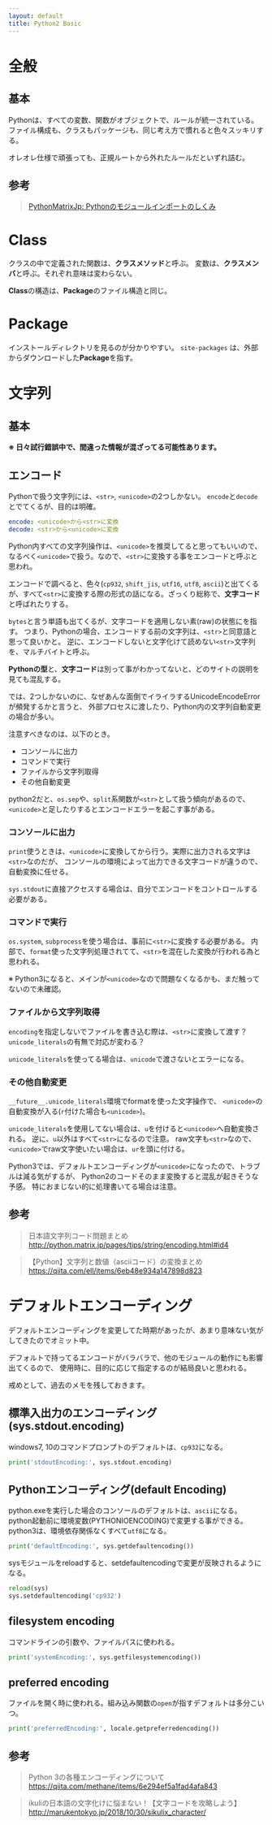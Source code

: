 ```yaml
---
layout: default
title: Python2 Basic
---
```


<!-- # Python Basic -->

# 全般

## 基本

Pythonは、すべての変数、関数がオブジェクトで、ルールが統一されている。
ファイル構成も、クラスもパッケージも、同じ考え方で慣れると色々スッキリする。

オレオレ仕様で頑張っても、正規ルートから外れたルールだといずれ詰む。

## 参考

> [PythonMatrixJp: Pythonのモジュールインポートのしくみ](http://python.matrix.jp/pages/tips/import.html)

# Class

クラスの中で定義された関数は、**クラスメソッド**と呼ぶ。
変数は、**クラスメンバ**と呼ぶ。それぞれ意味は変わらない。

**Class**の構造は、**Package**のファイル構造と同じ。

# Package

インストールディレクトリを見るのが分かりやすい。
`site-packages` は、外部からダウンロードした**Package**を指す。

# 文字列

## 基本

**※ 日々試行錯誤中で、間違った情報が混ざってる可能性あります。**

## エンコード

Pythonで扱う文字列には、`<str>`, `<unicode>`の2つしかない。
`encode`と`decode`とでてくるが、目的は明確。

``` yaml
encode: <unicode>から<str>に変換
decode: <str>から<unicode>に変換
```

Python内すべての文字列操作は、`<unicode>`を推奨してると思ってもいいので、
なるべく`<unicode>`で扱う。なので、`<str>`に変換する事をエンコードと呼ぶと思われ。

エンコードで調べると、色々(`cp932`, `shift_jis`, `utf16`, `utf8`, `ascii`)と出てくるが、すべて`<str>`に変換する際の形式の話になる。ざっくり総称で、**文字コード**と呼ばれたりする。

`bytes`と言う単語も出てくるが、文字コードを適用しない素(raw)の状態にを指す。
つまり、Pythonの場合、エンコードする前の文字列は、`<str>`と同意語と思って良いかと。
逆に、エンコードしないと文字化けて読めない`<str>`文字列を、マルチバイトと呼ぶ。

**Pythonの型**と、**文字コード**は別って事がわかってないと、どのサイトの説明を見ても混乱する。

では、2つしかないのに、なぜあんな面倒でイライラするUnicodeEncodeErrorが頻発するかと言うと、
外部プロセスに渡したり、Python内の文字列自動変更の場合が多い。

注意すべきなのは、以下のとき。

- コンソールに出力
- コマンドで実行
- ファイルから文字列取得
- その他自動変更

python2だと、`os.sep`や、`split`系関数が`<str>`として扱う傾向があるので、
`<unicode>`と足したりするとエンコードエラーを起こす事がある。

### コンソールに出力

`print`使うときは、`<unicode>`に変換してから行う。実際に出力される文字は`<str>`なのだが、
コンソールの環境によって出力できる文字コードが違うので、自動変換に任せる。

`sys.stdout`に直接アクセスする場合は、自分でエンコードをコントロールする必要がある。

### コマンドで実行

`os.system`, `subprocess`を使う場合は、事前に`<str>`に変換する必要がある。
内部で、`format`使った文字列処理されてて、`<str>`を混在した変換が行われる為と思われる。

※ Python3になると、メインが`<unicode>`なので問題なくなるかも、まだ触ってないので未確認。

### ファイルから文字列取得

`encoding`を指定しないでファイルを書き込む際は、`<str>`に変換して渡す？
`unicode_literals`の有無で対応が変わる？

`unicode_literals`を使ってる場合は、`unicode`で渡さないとエラーになる。

### その他自動変更

`__future__.unicode_literals`環境でformatを使った文字操作で、
`<unicode>`の自動変換が入る(`r`付けた場合も`<unicode>`)。

`unicode_literals`を使用してない場合は、`u`を付けると`<unicode>`へ自動変換される。
逆に、`u`以外はすべて`<str>`になるので注意。
raw文字も`<str>`なので、`<unicode>`でraw文字使いたい場合は、`ur`を頭に付ける。

Python3では、デフォルトエンコーディングが`<unicode>`になったので、トラブルは減る気がするが、
Python2のコードそのまま変換すると混乱が起きそうな予感。
特におまじない的に処理書いてる場合は注意。

## 参考

> 日本語文字列コード問題まとめ
http://python.matrix.jp/pages/tips/string/encoding.html#id4


> 【Python】文字列と数値（asciiコード）の変換まとめ
https://qiita.com/ell/items/6eb48e934a147898d823


# デフォルトエンコーディング

デフォルトエンコーディングを変更してた時期があったが、あまり意味ない気がしてきたのでオミット中。

デフォルトで持ってるエンコードがバラバラで、他のモジュールの動作にも影響出てくるので、
使用時に、目的に応じて指定するのが結局良いと思われる。

戒めとして、過去のメモを残しておきます。

## 標準入出力のエンコーディング(sys.stdout.encoding)

windows7, 10のコマンドプロンプトのデフォルトは、`cp932`になる。

```python
print('stdoutEncoding:', sys.stdout.encoding)
```

## Pythonエンコーディング(default Encoding)

python.exeを実行した場合のコンソールのデフォルトは、`ascii`になる。
python起動前に環境変数(PYTHONIOENCODING)で変更する事ができる。
python3は、環境依存関係なくすべて`utf8`になる。

```python
print('defaultEncoding:', sys.getdefaultencoding())
```

sysモジュールをreloadすると、setdefaultencodingで変更が反映されるようになる。

```python
reload(sys)
sys.setdefaultencoding('cp932')
```

## filesystem encoding

コマンドラインの引数や、ファイルパスに使われる。

```python
print('systemEncoding:', sys.getfilesystemencoding())
```

## preferred encoding

ファイルを開く時に使われる。組み込み関数の`open`が指すデフォルトは多分こいつ。

```python
print('preferredEncoding:', locale.getpreferredencoding())
```

## 参考

> Python 3の各種エンコーディングについて
https://qiita.com/methane/items/6e294ef5a1fad4afa843

> ikuliの日本語の文字化けに悩まない！【文字コードを攻略しよう】
http://marukentokyo.jp/2018/10/30/sikulix_character/

